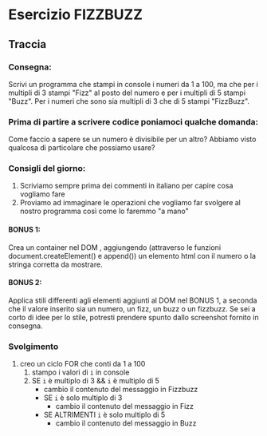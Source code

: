 # Esercizio FIZZBUZZ

## Traccia

### Consegna:

Scrivi un programma che stampi in console i numeri da 1 a 100,
ma che per i multipli di 3 stampi "Fizz" al posto del numero e per i multipli di 5 stampi "Buzz".
Per i numeri che sono sia multipli di 3 che di 5 stampi "FizzBuzz".

### Prima di partire a scrivere codice poniamoci qualche domanda:

Come faccio a sapere se un numero è divisibile per un altro?
Abbiamo visto qualcosa di particolare che possiamo usare?

### Consigli del giorno:

1. Scriviamo sempre prima dei commenti in italiano per capire cosa vogliamo fare
2. Proviamo ad immaginare le operazioni che vogliamo far svolgere al nostro programma così come lo faremmo "a mano"

#### BONUS 1:

Crea un container nel DOM , aggiungendo (attraverso le funzioni document.createElement() e append()) un elemento html con il numero o la stringa corretta da mostrare.

#### BONUS 2:

Applica stili differenti agli elementi aggiunti al DOM nel BONUS 1, a seconda che il valore inserito sia un numero, un fizz, un buzz o un fizzbuzz.
Se sei a corto di idee per lo stile, potresti prendere spunto dallo screenshot fornito in consegna.

### Svolgimento

1. creo un ciclo FOR che conti da 1 a 100
   1. stampo i valori di `i` in console
   2. SE `i` è multiplo di 3 && `i` è multiplo di 5
      - cambio il contenuto del messaggio in Fizzbuzz
      - SE `i` è solo multiplo di 3
        - cambio il contenuto del messaggio in Fizz
      - SE ALTRIMENTI `i` è solo multiplo di 5
        - cambio il contenuto del messaggio in Buzz
